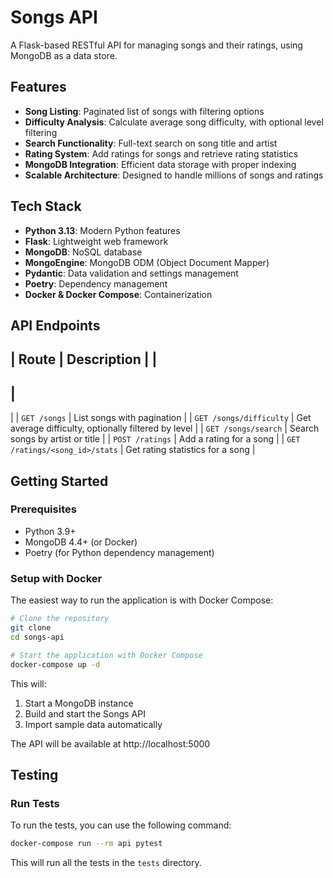 # Songs API

A Flask-based RESTful API for managing songs and their ratings, using MongoDB as a data store.

## Features

- **Song Listing**: Paginated list of songs with filtering options
- **Difficulty Analysis**: Calculate average song difficulty, with optional level filtering
- **Search Functionality**: Full-text search on song title and artist
- **Rating System**: Add ratings for songs and retrieve rating statistics
- **MongoDB Integration**: Efficient data storage with proper indexing
- **Scalable Architecture**: Designed to handle millions of songs and ratings

## Tech Stack

- **Python 3.13**: Modern Python features
- **Flask**: Lightweight web framework
- **MongoDB**: NoSQL database
- **MongoEngine**: MongoDB ODM (Object Document Mapper)
- **Pydantic**: Data validation and settings management
- **Poetry**: Dependency management
- **Docker & Docker Compose**: Containerization

## API Endpoints

| Route | Description
|
|
-------
|
-------------
|
|
`GET /songs`
|
List songs with pagination
|
|
`GET /songs/difficulty`
|
Get average difficulty, optionally filtered by level
|
|
`GET /songs/search`
|
Search songs by artist or title
|
|
`POST /ratings`
|
Add a rating for a song
|
|
`GET /ratings/<song_id>/stats`
|
Get rating statistics for a song
|

## Getting Started

### Prerequisites

- Python 3.9+
- MongoDB 4.4+ (or Docker)
- Poetry (for Python dependency management)

### Setup with Docker

The easiest way to run the application is with Docker Compose:

```bash
# Clone the repository
git clone
cd songs-api

# Start the application with Docker Compose
docker-compose up -d
```

This will:
1) Start a MongoDB instance
2) Build and start the Songs API
3) Import sample data automatically

The API will be available at http://localhost:5000

## Testing
### Run Tests
To run the tests, you can use the following command:

```bash
docker-compose run --rm api pytest
```
This will run all the tests in the `tests` directory.
